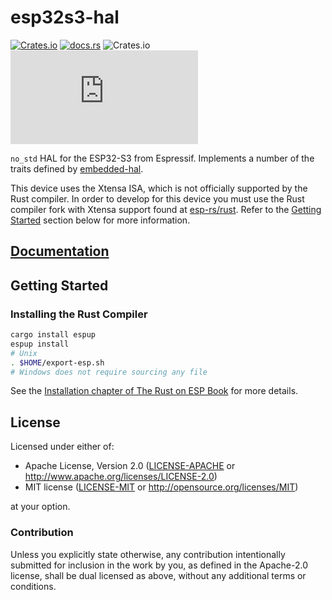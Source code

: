 # esp32s3-hal

[![Crates.io](https://img.shields.io/crates/v/esp32s3-hal?labelColor=1C2C2E&color=C96329&logo=Rust&style=flat-square)](https://crates.io/crates/esp32s3-hal)
[![docs.rs](https://img.shields.io/docsrs/esp32s3-hal?labelColor=1C2C2E&color=C96329&logo=rust&style=flat-square)](https://docs.rs/esp32s3-hal)
![Crates.io](https://img.shields.io/crates/l/esp32s3-hal?labelColor=1C2C2E&style=flat-square)
[![Matrix](https://img.shields.io/matrix/esp-rs:matrix.org?label=join%20matrix&labelColor=1C2C2E&color=BEC5C9&logo=matrix&style=flat-square)](https://matrix.to/#/#esp-rs:matrix.org)

`no_std` HAL for the ESP32-S3 from Espressif. Implements a number of the traits defined by [embedded-hal](https://github.com/rust-embedded/embedded-hal).

This device uses the Xtensa ISA, which is not officially supported by the Rust compiler. In order to develop for this device you must use the Rust compiler fork with Xtensa support found at [esp-rs/rust](https://github.com/esp-rs/rust). Refer to the [Getting Started](#getting-started) section below for more information.

## [Documentation]

[documentation]: https://docs.rs/esp32s3-hal/

## Getting Started

### Installing the Rust Compiler

```sh
cargo install espup
espup install
# Unix
. $HOME/export-esp.sh
# Windows does not require sourcing any file
```

See the [Installation chapter of The Rust on ESP Book](https://esp-rs.github.io/book/installation/installation.html#installing-rust-for-espressif-socs) for more details.

## License

Licensed under either of:

- Apache License, Version 2.0 ([LICENSE-APACHE](../LICENSE-APACHE) or http://www.apache.org/licenses/LICENSE-2.0)
- MIT license ([LICENSE-MIT](../LICENSE-MIT) or http://opensource.org/licenses/MIT)

at your option.

### Contribution

Unless you explicitly state otherwise, any contribution intentionally submitted for inclusion in
the work by you, as defined in the Apache-2.0 license, shall be dual licensed as above, without
any additional terms or conditions.
